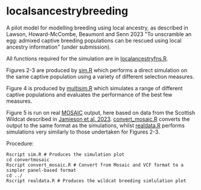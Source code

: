 # localsancestrybreeding

A pilot model for modelling breeding using local ancestry, as described in Lawson, Howard-McCombe, Beaumont and Senn 2023 "To unscramble an egg: admixed captive breeding populations can be rescued using local ancestry information" (under submission).

All functions required for the simulation are in [localancestryfns.R](localancestryfns.R).

Figures 2-3 are produced by [sim.R](sim.R) which performs a direct simulation on the same captive population using a variety of different selection measures.

Figure 4 is produced by [multisim.R](multisim.R) which simulates a range of different captive populations and evaluates the performance of the best few measures.

Figure 5 is run on real [MOSAIC](https://maths.ucd.ie/~mst/MOSAIC/) output, here based on data from the Scottish Wildcat described in [Jamieson et al. 2023](https://papers.ssrn.com/sol3/papers.cfm?abstract_id=4384594). [convert_mosaic.R](convertmosaic/convert_mosaic.R) converts the output to the same format as the simulations, whilst [realdata.R](realdata.R) performs simulations very similarly to those undertaken for Figures 2-3.

Procedure:

```{sh}
Rscript sim.R # Produces the simulation plot
cd convertmosaic
Rscript convert_mosaic.R # Convert from Mosaic and VCF format to a simpler panel-based format
cd ../
Rscript realdata.R # Produces the wildcat breeding simlulation plot
```
